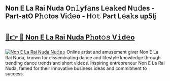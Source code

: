 ## Non E La Rai Nuda O𝚗𝚕yf𝚊ns L𝚎a𝚔ed N𝚞𝚍es - Part-atO P𝚑𝚘tos Vi𝚍𝚎o - H𝚘𝚝 Part L𝚎a𝚔s up5lj

# <h2><a href="http://kfbpfb.oniu.top/?m=Non+E+La+Rai+Nuda">🔗👉 🔴 Non E La Rai Nuda P𝚑ot𝚘𝚜 V𝚒d𝚎o</a></h2>

[![Non E La Rai Nuda Nu𝚍e𝚜](https://i.imgur.com/0qMVB7G.gif)](http://kfbpfb.oniu.top/?m=Non+E+La+Rai+Nuda)
Online artist and amusement giver Non E La Rai Nuda, known for disseminating dance and lifestyle knowledge through trending dance trends and short videos. Inspiring entrepreneur Non E La Rai Nuda, famed for their innovative business ideas and commitment to success.  
